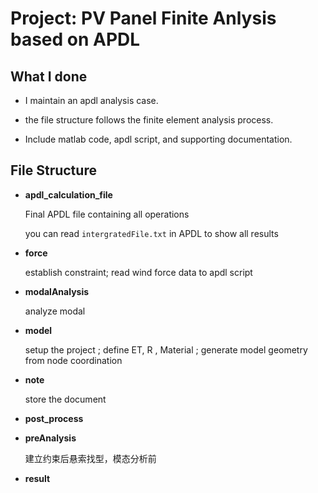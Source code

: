 # Project: PV Panel Finite Anlysis based on APDL

## What I done

* I maintain an apdl analysis case.

* the file structure follows the finite element analysis process. 

* Include matlab code, apdl script, and supporting documentation.

  

## File Structure

* **apdl_calculation_file**

  Final APDL file containing all operations

  you can read `intergratedFile.txt` in APDL to show all results

* **force**

  establish constraint; read wind force data to apdl script

* **modalAnalysis**

  analyze modal

* **model**

  setup the project ; define ET, R , Material ; generate model geometry from node coordination

* **note**

  store the document

* **post_process**

* **preAnalysis**

  建立约束后悬索找型，模态分析前

* **result**